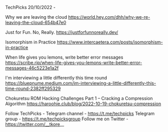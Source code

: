 TechPicks 20/10/2022 -

Why we are leaving the cloud
https://world.hey.com/dhh/why-we-re-leaving-the-cloud-654b47e0

Just for Fun. No, Really.
https://justforfunnoreally.dev/

Isomorphism in Practice
https://www.intercaetera.com/posts/isomorphism-in-practice

When life gives you lemons, write better error messages
https://scribe.rip/when-life-gives-you-lemons-write-better-error-messages-46c5223e1a2f

I'm interviewing a little differently this time round
https://bluepnume.medium.com/im-interviewing-a-little-differently-this-time-round-2382ff295329

Chokuretsu ROM Hacking Challenges Part 1 – Cracking a Compression Algorithm
https://haroohie.club/blog/2022-10-19-chokuretsu-compression

Follow TechPicks -
Telegram channel - https://t.me/techpicks
Telegram group - https://t.me/techpicksgroup
Follow me on Twitter - https://twitter.com/__tkore__